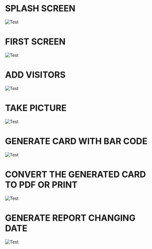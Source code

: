 <h1>SPLASH SCREEN</h1>
  
  
![Test](app/src/main/res/drawable/0.png)

  
  

<h1>FIRST SCREEN</h1>


![Test](app/src/main/res/drawable/1.png)

<h1>ADD VISITORS</h1>
  
  
![Test](app/src/main/res/drawable/2.png)


<h1>TAKE PICTURE</h1>
  
  
![Test](app/src/main/res/drawable/3.png)


<h1>GENERATE CARD WITH BAR CODE</h1>


![Test](app/src/main/res/drawable/4.png)


<h1>CONVERT THE GENERATED CARD TO PDF OR PRINT</h1>


![Test](app/src/main/res/drawable/5.png)



<h1>GENERATE REPORT CHANGING DATE</h1>




![Test](app/src/main/res/drawable/6.png)



